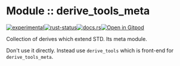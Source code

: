 <!-- {{# generate.module_header{} #}} -->
# Module :: derive_tools_meta
<!--{ generate.module_header.start() }-->
 [![experimental](https://raster.shields.io/static/v1?label=&message=experimental&color=orange)](https://github.com/emersion/stability-badges#experimental)[![rust-status](https://github.com/Wandalen/wTools/actions/workflows/module_derive_tools_meta_push.yml/badge.svg)](https://github.com/Wandalen/wTools/actions/workflows/module_derive_tools_meta_push.yml)[![docs.rs](https://img.shields.io/docsrs/derive_tools_meta?color=e3e8f0&logo=docs.rs)](https://docs.rs/derive_tools_meta)[![Open in Gitpod](https://raster.shields.io/static/v1?label=try&message=online&color=eee&logo=gitpod&logoColor=eee)](https://gitpod.io/#RUN_PATH=.,SAMPLE_FILE=sample%2Frust%2Fderive_tools_meta_trivial%2Fsrc%2Fmain.rs,RUN_POSTFIX=--example%20derive_tools_meta_trivial/https://github.com/Wandalen/wTools)
<!--{ generate.module_header.end }-->

Collection of derives which extend STD. Its meta module.

Don't use it directly. Instead use `derive_tools` which is front-end for `derive_tools_meta`.
